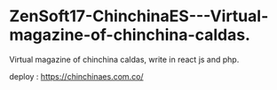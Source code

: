 # ZenSoft17-ChinchinaES---Virtual-magazine-of-chinchina-caldas.
Virtual magazine of chinchina caldas, write in react js and php.

deploy : https://chinchinaes.com.co/
